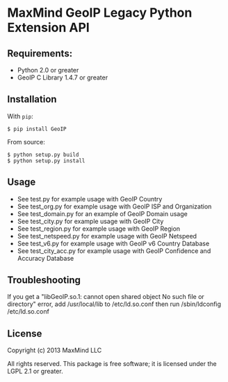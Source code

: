 # MaxMind GeoIP Legacy Python Extension API

## Requirements:

* Python 2.0 or greater
* GeoIP C Library 1.4.7 or greater

## Installation

With `pip`:

    $ pip install GeoIP

From source:

    $ python setup.py build
    $ python setup.py install

## Usage

* See test.py for example usage with GeoIP Country
* See test_org.py for example usage with GeoIP ISP and Organization
* See test_domain.py for an example of GeoIP Domain usage
* See test_city.py for example usage with GeoIP City
* See test_region.py for example usage with GeoIP Region
* See test_netspeed.py for example usage with GeoIP Netspeed
* See test_v6.py for example usage with GeoIP v6 Country Database
* See test_city_acc.py for example usage with GeoIP Confidence and Accuracy Database

## Troubleshooting

If you get a "libGeoIP.so.1: cannot open shared object  No such file or
directory" error, add /usr/local/lib to /etc/ld.so.conf then run
/sbin/ldconfig /etc/ld.so.conf

## License

Copyright (c) 2013 MaxMind LLC

All rights reserved.  This package is free software; it is licensed
under the LGPL 2.1 or greater.
